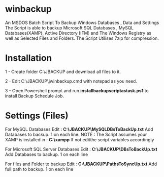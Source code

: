 # winbackup
An MSDOS Batch Script To Backup Windows Databases , Data and Settings
The Script is able to backup Microsoft SQL Databases , MySQL Databases(XAMP), Active Directory (IFM) and The Windows Registry as well as Selected Files and Folders.
The Script Utilises 7zip for compression.


# Installation

  1 - Create folder C:\JBACKUP and download all files to it.
  
  2 - Edit C:\JBACKUP\jwinbackup.cmd with notepad as you need.
  
  3 - Open Powershell prompt and run **installbackupscriptastask.ps1** to install Backup Schedule Job.
  
  
  
 # Settings (Files)

  For MySQL Databases Edit : **C:\JBACKUP\MySQLDBsToBackUp.txt**
  Add Databases to backup. 1 on each line.
  NOTE : The Script assumes your XAMP is installed in : **C:\xampp**
         If not editthe script variables accordingly
 
  
  For Microsoft SQL Server Databases Edit : **C:\JBACKUP\DBsToBackUp.txt**
  Add Databases to backup. 1 on each line


  For files and Folder to backup Edit : **C:\JBACKUP\PathsToSyncUp.txt**
  Add full path to backup. 1 on each line

